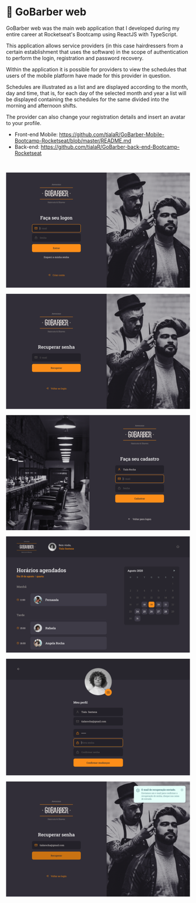 <h1>🚀 GoBarber web</h1>

<p>GoBarber web was the main web application that I developed during my entire career at Rocketseat's Bootcamp using ReactJS with TypeScript.</p>
<p>This application allows service providers (in this case hairdressers from a certain establishment that uses the software) in the scope of authentication to perform the login, registration and password recovery. 
<p>Within the application it is possible for providers to view the schedules that users of the mobile platform have made for this provider in question.
</p>
<p>
Schedules are illustrated as a list and are displayed according to the month, day and time, that is, for each day of the selected month and year a list will be displayed containing the schedules for the same divided into the morning and afternoon shifts.
</p>
<p>
The provider can also change your registration details and insert an avatar to your profile.</p>

- Front-end Mobile: https://github.com/tialaR/GoBarber-Mobile-Bootcamp-Rocketseat/blob/master/README.md
- Back-end: https://github.com/tialaR/GoBarber-back-end-Bootcamp-Rocketseat

<br/>

![](tela01.png)
<br/>

![](tela02.png)
<br/>

![](tela03.png)
<br/>

![](tela04.png)
<br/>

![](tela05.png)
<br/>

![](tela06.png)


